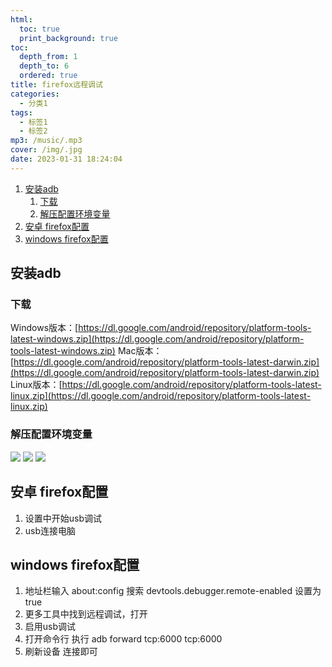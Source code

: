 ```yaml
---
html:
  toc: true
  print_background: true
toc:
  depth_from: 1
  depth_to: 6
  ordered: true
title: firefox远程调试
categories:
  - 分类1
tags:
  - 标签1
  - 标签2
mp3: /music/.mp3
cover: /img/.jpg
date: 2023-01-31 18:24:04
---
```

<!-- @import "[TOC]" {cmd="toc" depthFrom=1 depthTo=6 orderedList=true} -->
<!-- code_chunk_output -->

1. [安装adb](#-安装adb)
    1. [下载](#-下载)
    2. [解压配置环境变量](#-解压配置环境变量)
2. [安卓 firefox配置](#-安卓-firefox配置)
3. [windows firefox配置](#-windows-firefox配置)

<!-- /code_chunk_output -->


## 安装adb
### 下载
Windows版本：[https://dl.google.com/android/repository/platform-tools-latest-windows.zip](https://dl.google.com/android/repository/platform-tools-latest-windows.zip)
Mac版本：[https://dl.google.com/android/repository/platform-tools-latest-darwin.zip](https://dl.google.com/android/repository/platform-tools-latest-darwin.zip)
Linux版本：[https://dl.google.com/android/repository/platform-tools-latest-linux.zip](https://dl.google.com/android/repository/platform-tools-latest-linux.zip)
### 解压配置环境变量
![](/img/20230131182908.png)
![](/img/20230131182943.png)
![](/img/20230131183007.png)


## 安卓 firefox配置
1. 设置中开始usb调试
2. usb连接电脑

## windows firefox配置
1. 地址栏输入 about:config 搜索 devtools.debugger.remote-enabled  设置为true
2. 更多工具中找到远程调试，打开
3. 启用usb调试
4. 打开命令行 执行 adb forward tcp:6000 tcp:6000
5. 刷新设备 连接即可
